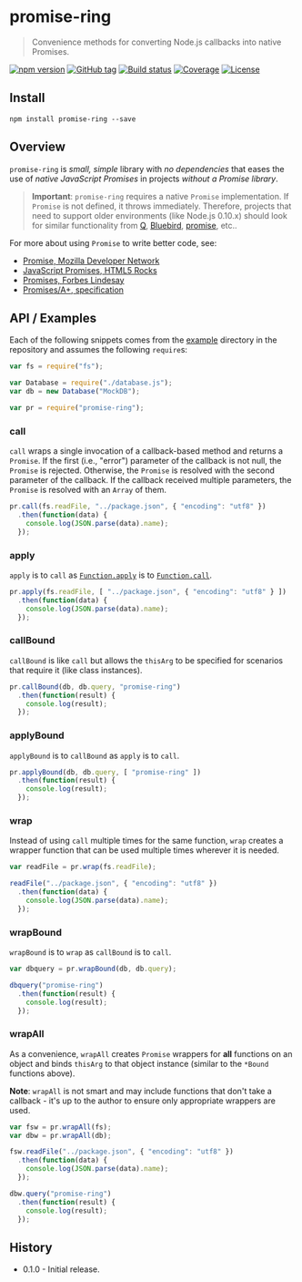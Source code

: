 # promise-ring

> Convenience methods for converting Node.js callbacks into native Promises.

[![npm version][npm-image]][npm-url]
[![GitHub tag][github-tag-image]][github-tag-url]
[![Build status][travis-image]][travis-url]
[![Coverage][coveralls-image]][coveralls-url]
[![License][license-image]][license-url]

## Install

```shell
npm install promise-ring --save
```

## Overview

`promise-ring` is *small, simple* library with *no dependencies* that eases the
use of *native JavaScript Promises* in projects *without a Promise library*.

> **Important**: `promise-ring` requires a native `Promise` implementation. If
> `Promise` is not defined, it throws immediately. Therefore, projects that need
> to support older environments (like Node.js 0.10.x) should look for similar
> functionality from [Q](https://github.com/kriskowal/q),
> [Bluebird](https://github.com/petkaantonov/bluebird),
> [promise](https://github.com/then/promise), etc..

For more about using `Promise` to write better code, see:

* [Promise, Mozilla Developer Network](https://developer.mozilla.org/en-US/docs/Web/JavaScript/Reference/Global_Objects/Promise)
* [JavaScript Promises, HTML5 Rocks](http://www.html5rocks.com/en/tutorials/es6/promises/)
* [Promises, Forbes Lindesay](https://www.promisejs.org/)
* [Promises/A+, specification](https://promisesaplus.com/)

## API / Examples

Each of the following snippets comes from the [example](example) directory in
the repository and assumes the following `require`s:

```js
var fs = require("fs");

var Database = require("./database.js");
var db = new Database("MockDB");

var pr = require("promise-ring");
```

### call

`call` wraps a single invocation of a callback-based method and returns a
`Promise`. If the first (i.e., "error") parameter of the callback is not null,
the `Promise` is rejected. Otherwise, the `Promise` is resolved with the second
parameter of the callback. If the callback received multiple parameters, the
`Promise` is resolved with an `Array` of them.

```js
pr.call(fs.readFile, "../package.json", { "encoding": "utf8" })
  .then(function(data) {
    console.log(JSON.parse(data).name);
  });
```

### apply

`apply` is to `call` as [`Function.apply`](https://developer.mozilla.org/en-US/docs/Web/JavaScript/Reference/Global_Objects/Function/apply)
is to [`Function.call`](https://developer.mozilla.org/en-US/docs/Web/JavaScript/Reference/Global_Objects/Function/call).

```js
pr.apply(fs.readFile, [ "../package.json", { "encoding": "utf8" } ])
  .then(function(data) {
    console.log(JSON.parse(data).name);
  });
```

### callBound

`callBound` is like `call` but allows the `thisArg` to be specified for
scenarios that require it (like class instances).

```js
pr.callBound(db, db.query, "promise-ring")
  .then(function(result) {
    console.log(result);
  });
```

### applyBound

`applyBound` is to `callBound` as `apply` is to `call`.

```js
pr.applyBound(db, db.query, [ "promise-ring" ])
  .then(function(result) {
    console.log(result);
  });
```

### wrap

Instead of using `call` multiple times for the same function, `wrap` creates a
wrapper function that can be used multiple times wherever it is needed.

```js
var readFile = pr.wrap(fs.readFile);

readFile("../package.json", { "encoding": "utf8" })
  .then(function(data) {
    console.log(JSON.parse(data).name);
  });
```

### wrapBound

`wrapBound` is to `wrap` as `callBound` is to `call`.

```js
var dbquery = pr.wrapBound(db, db.query);

dbquery("promise-ring")
  .then(function(result) {
    console.log(result);
  });
```

### wrapAll

As a convenience, `wrapAll` creates `Promise` wrappers for **all** functions on
an object and binds `thisArg` to that object instance (similar to the `*Bound`
functions above).

**Note**: `wrapAll` is not smart and may include functions that don't take a
callback - it's up to the author to ensure only appropriate wrappers are used.

```js
var fsw = pr.wrapAll(fs);
var dbw = pr.wrapAll(db);

fsw.readFile("../package.json", { "encoding": "utf8" })
  .then(function(data) {
    console.log(JSON.parse(data).name);
  });

dbw.query("promise-ring")
  .then(function(result) {
    console.log(result);
  });
```

## History

* 0.1.0 - Initial release.

[npm-image]: https://img.shields.io/npm/v/promise-ring.svg
[npm-url]: https://www.npmjs.com/package/promise-ring
[github-tag-image]: https://img.shields.io/github/tag/DavidAnson/promise-ring.svg
[github-tag-url]: https://github.com/DavidAnson/promise-ring
[travis-image]: https://img.shields.io/travis/DavidAnson/promise-ring/master.svg
[travis-url]: https://travis-ci.org/DavidAnson/promise-ring
[coveralls-image]: https://img.shields.io/coveralls/DavidAnson/promise-ring/master.svg
[coveralls-url]: https://coveralls.io/r/DavidAnson/promise-ring
[license-image]: https://img.shields.io/npm/l/promise-ring.svg
[license-url]: http://opensource.org/licenses/MIT
